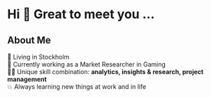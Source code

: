 # Hi 👋 Great to meet you …

## About Me

📍 Living in Stockholm <br/>
💼 Currently working as a Market Researcher in Gaming<br/>
💪🏼 Unique skill combination: **analytics, insights & research, project management**<br/>
💥 Always learning new things at work and in life<br/>
